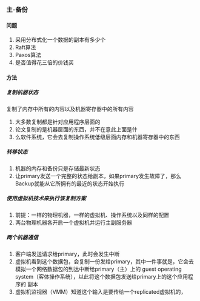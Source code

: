 ### 主-备份

#### 问题

1. 采用分布式化一个数据的副本有多少个
2. Raft算法
3. Paxos算法
4. 是否值得花三倍的价钱买

#### 方法

##### 复制机器状态

复制了内存中所有的内容以及机器寄存器中的所有内容

1. 大多数复制都是针对应用程序层面的
2. 论文复制的是机器层面的东西，并不在意此上面是什
3. 么软件系统，它会去复制操作系统低级层面内存和机器寄存器中的东西

##### 转移状态

1. 机器的内存和备份只是存储最新状态
2. 让primary发送一个完整的状态给副本，如果primary发生故障了，那么Backup就能从它所拥有的最近的状态开始执行

##### 使用虚拟机技术来执行该复制方案

1. 前提：一样的物理机器，一样的虚拟机、操作系统以及同样的配置
2. 两台物理机器各开启一个虚拟机并运行主副服务器

##### 两个机器通信

1. 客户端发送请求给primary，此时会发生中断
2. 虚拟机看到这个数据包，会复制一份发给primary，其中⼀件事就是，它会去模拟⼀个⽹络数据包的到达中断给primary（主）上的 guest operating system（客体操作系统），以此将这个数据包发送给primary上的这个应⽤程序的 副本
3. 虚拟机监视器（VMM）知道这个输⼊是要传给⼀个replicated虚拟机的，

